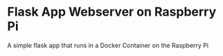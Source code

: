 # Flask App Webserver on Raspberry Pi
A simple flask app that runs in a Docker Container on the Raspberry Pi
